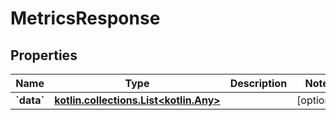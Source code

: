 
# MetricsResponse

## Properties
| Name | Type | Description | Notes |
| ------------ | ------------- | ------------- | ------------- |
| **&#x60;data&#x60;** | [**kotlin.collections.List&lt;kotlin.Any&gt;**](kotlin.Any.md) |  |  [optional] |



